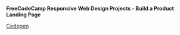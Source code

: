 __FreeCodeCamp Responsive Web Design Projects - Build a Product Landing Page__

[Codepen](https://codepen.io/SimplePotato/pen/yQyezG)